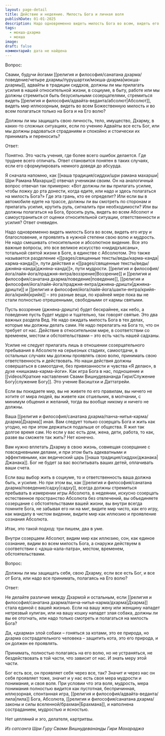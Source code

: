 ```yaml
---
layout: page-detail
title: Действие и недеяние. Милость Бога и личная воля
publishDate: 01-01-2025
description: Надо одновременно видеть милость Бога во всем, видеть его игру и благословение, и проявлять в нужной степени свою волю и мудрость. Не надо смешивать относительное и абсолютное видение. Все это важные вопросы, это все великое искусство «нидидхъясаны», тотальной святой жизни в Боге, в единстве с Абсолютом.
tags:
  - мокша-дхарма
  - мокша
image: 
draft: false
комментарий: дата не найдена
---
```


Вопрос: 

Свами, будучи йогами [[религия и философия/санатана дхарма/поведение/четыре дхармы/пурушартхи/мокша-дхарма|мокша-дхармы]], адвайты в традиции сиддхов, должны ли мы прилагать усилия в нашей относительной жизни, в социуме, в быту, работе или мы должны стремиться быть безусильными созерцателями, стремиться видеть [[религия и философия/адвайта-веданта/абсолют|Абсолют]], видеть мир иллюзорным, видеть во всем Божественную милость и во всем полагаться только на Бога и на Его волю? 

Должны ли мы защищать свою личность, тело, имущество, Дхарму, в каких-то сложных ситуациях, если по учению Адвайты все есть Бог, или мы должны радоваться страданиям и спокойно и стоически их принимать и переносить? 

Ответ: 

Понятно. Это часть учения, где более всего ошибок делается. Где труднее всего отличать. Ответ становится понятен в таких случаях, если его сформулировать немного доведя до абсурда. 

Я сначала напомню, как [[наша традиция/сиддхи/шри рамана махарши|Шри Рамана Махарши]] отвечал ученикам своим. Он на аналогичный вопрос отвечал так примерно: «Вот должны ли вы прилагать усилие, чтобы ложку до рта донести, когда едите, или надо и здесь полагаться на милость Бога?» Где эта грань, кто ее определит? Или если вы в автомобиле едете на трассе, должны ли вы смотреть по сторонам и прилагать усилия, крутить руль, сигналить при необходимости? Или вы должны полагаться на Бога, бросить руль, видеть во всем Абсолют и самоустраниться от оценки относительной ситуации, ответственности и усилия? Ответ очевиден. 

Надо одновременно видеть милость Бога во всем, видеть его игру и благословение, и проявлять в нужной степени свою волю и мудрость. Не надо смешивать относительное и абсолютное видение. Все это важные вопросы, это все великое искусство «нидидхъясаны», тотальной святой жизни в Боге, в единстве с Абсолютом. Это также называется разделение «[[pages/священные тексты/веды/карма-канда|карма-канда]]», пути действия и «[[pages/священные тексты/веды/джняна-канда|джняна-канда]]», пути мудрости. [[религия и философия/йога/лайя-йога/праджня-янтра/воззрение|Воззрение]] и [[религия и философия/санатана дхарма/поведение|поведение]], [[религия и философия/йога/лайя-йога/праджня-янтра/джняна-дришти|джняна-дришти]] и [[религия и философия/йога/лайя-йога/шакти-янтра/крийя-йога/крийя|крийя]] – это разные вещи, по крайней мере пока вы не стали полностью отрешенными, свободными от кармы святыми. 

Пусть воззрение (джняна-дришти) будет бескрайнее, как небо, а поведение пусть будет мудро и тщательно, так говорят святые. Это два важных раздела Вед. Не надо ожидать милость Бога в тех делах, которые мы должны делать сами. Не надо перелагать на Бога то, что он требует от нас. Действие в относительном мире, в соответствии со временем, местом и обстоятельствами – это есть часть нашей садханы. 

Усилие не следует прилагать лишь в отношении созерцательного пребывания в Абсолюте на серьезных стадиях, самоотдачи, в остальных случаях мы должны проявлять свою волю, принимать свою ответственность и действовать. Но наши действия должны совершаться в самоотдаче, без привязанности и чувства «Я делаю», в духе «нишкама-карма-йоги». Как игра Бога в нас, подношение и [[videos/Краткие наставления Свами Вишнудевананда Гири/Служение Богу|служение Богу]]. Это учение Васиштхи и Даттатрейи. 

Если вы покидаете мир, вы не живете по его правилам, вы ничего не хотите от мира людей, вы живете как отшельник, в молчании, с минимум общения и желаний, тогда вы вообще никому и ничего не должны. 

Ваша [[религия и философия/санатана дхарма/панча-нитья-карма/дхарма|Дхарма]] иная. Вам следует только созерцать Бога и жить как угодно, но при этом держаться подальше от общества. Я жил так долгое время сам. Но если у вас есть дом, жена, дети, работа, то как, разве вы сможете так жить? Нет конечно.

Вам нужно вплетать Дхарму в свою жизнь, совмещая созерцание с повседневными делами, и при этом быть адекватными и эффективными, как ведический царь [[наша традиция/сиддхи/джанака|Джанака]]. Бог не будет за вас воспитывать ваших детей, оплачивать ваши счета.

Если ваш выбор жить в социуме, то и ответственность ваша должна быть, и усилие. Но при этом вы, как [[религия и философия/санатана дхарма/поведение/садху|садху]], всегда должны стремиться пребывать в измерении игры Абсолюта, в недеянии, искусно созерцать естественное пространство Абсолюта без отвлечений, вы объединяете созерцание с обстоятельствами вашей жизни, вы внутри всегда помните Бога, не забывая его ни на миг, видите мир чисто, как его игру, как мандалу в чистом видении, видите мир как иллюзию и проявление сознания Абсолюта. 

Итак, это такой подход: три пишем, два в уме. 

Внутри созерцаем Абсолют, видим мир как иллюзию, сон, как единое сознание, видим во всем милость Бога, а снаружи действуем в соответствии с «дэша-кала-патра», местом, временем, обстоятельствами. 

Вопрос: 

Должны ли мы защищать себя, свою Дхарму, если все есть Бог, и все от Бога, или надо все принимать, полагаясь на Его волю?

Ответ: 

Не делайте различие между Дхармой и остальным, если [[религия и философия/санатана дхарма/панча-нитья-карма/дхарма|Дхарма]] стала единой с вашей жизнью. Если на вашу жену или женщину нападет нетрезвый хулиган, или на вашу кошку нападет злая собака, должны ли вы ее отогнать, или надо только смотреть и полагаться на милость Бога? 

Да, «дхарма» злой собаки – гоняться за котами, это ее природа, но дхарма сострадательного человека – защитить кота, это его природа, и он должен ее проявлять. 

Принимать, полностью полагаясь на его волю, но не устраняться, не бездействовать в той части, что зависит от нас. И знать меру этой части. 

Бог есть все, он проявляет себя через все, так? Значит и через нас он себя проявляет тоже, значит и у нас есть своя мера мудрости и понимания, и своя воля. При условии что эта воля, мудрость, мера понимания полностью видится как пустотная, беспричинная, иллюзорная, спонтанная игра, [[религия и философия/адвайта-веданта/лила|лила]] Бога, Абсолюта, [[религия и философия/санатана дхарма/законы и силы вселенной/брахман|Брахмана]], и наполнена состраданием, мудростью и ясностью. 

Нет цепляний и эго, делателя, картритвы.

*Из сатсанга Шри Гуру Свами Вишнудевананды Гири Махараджа*
